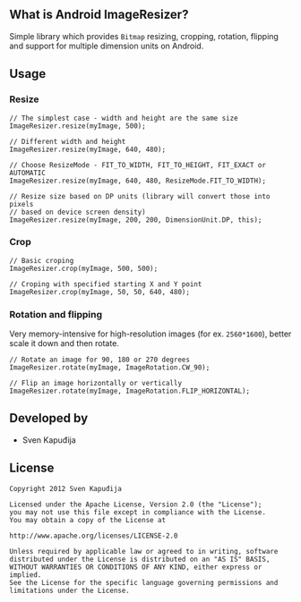 What is Android ImageResizer?
--------
Simple library which provides `Bitmap` resizing, cropping, rotation, flipping and support for multiple dimension units
on Android.

Usage
--------

### Resize

    // The simplest case - width and height are the same size
    ImageResizer.resize(myImage, 500);
        
    // Different width and height
    ImageResizer.resize(myImage, 640, 480);
        
    // Choose ResizeMode - FIT_TO_WIDTH, FIT_TO_HEIGHT, FIT_EXACT or AUTOMATIC
    ImageResizer.resize(myImage, 640, 480, ResizeMode.FIT_TO_WIDTH);
        
    // Resize size based on DP units (library will convert those into pixels
    // based on device screen density)
    ImageResizer.resize(myImage, 200, 200, DimensionUnit.DP, this);
        
### Crop

    // Basic croping
    ImageResizer.crop(myImage, 500, 500);

    // Croping with specified starting X and Y point
    ImageResizer.crop(myImage, 50, 50, 640, 480);

### Rotation and flipping
Very memory-intensive for high-resolution images (for ex. `2560*1600`), better scale it down and then rotate.

    // Rotate an image for 90, 180 or 270 degrees
    ImageResizer.rotate(myImage, ImageRotation.CW_90);

    // Flip an image horizontally or vertically
    ImageResizer.rotate(myImage, ImageRotation.FLIP_HORIZONTAL);

Developed by
------------
* Sven Kapuđija

License
-------

    Copyright 2012 Sven Kapuđija
    
    Licensed under the Apache License, Version 2.0 (the "License");
    you may not use this file except in compliance with the License.
    You may obtain a copy of the License at
    
    http://www.apache.org/licenses/LICENSE-2.0
    
    Unless required by applicable law or agreed to in writing, software
    distributed under the License is distributed on an "AS IS" BASIS,
    WITHOUT WARRANTIES OR CONDITIONS OF ANY KIND, either express or implied.
    See the License for the specific language governing permissions and
    limitations under the License.